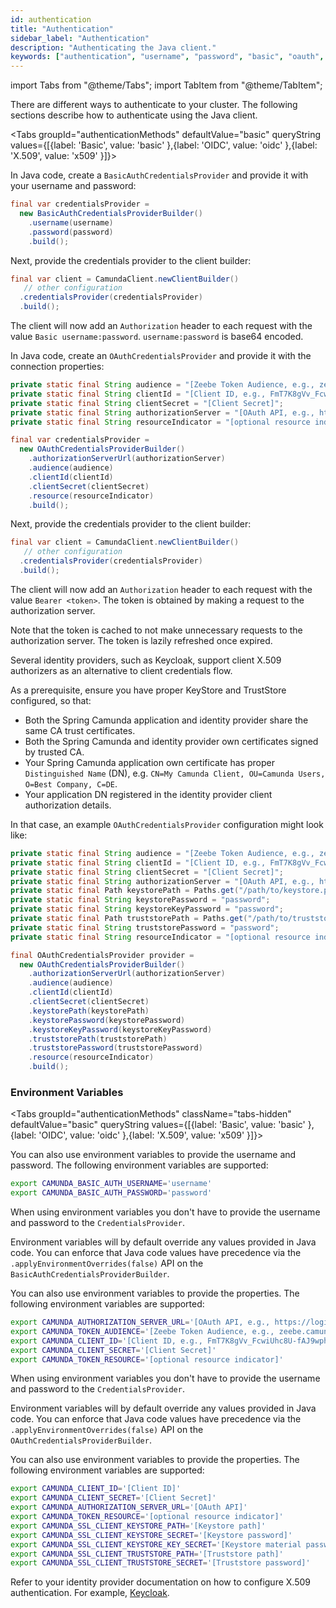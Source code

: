 ```yaml
---
id: authentication
title: "Authentication"
sidebar_label: "Authentication"
description: "Authenticating the Java client."
keywords: ["authentication", "username", "password", "basic", "oauth", "x509"]
---
```


import Tabs from "@theme/Tabs";
import TabItem from "@theme/TabItem";

There are different ways to authenticate to your cluster. The following sections describe how to authenticate using the Java client.

<Tabs groupId="authenticationMethods" defaultValue="basic" queryString values={[{label: 'Basic', value: 'basic' },{label: 'OIDC', value: 'oidc' },{label: 'X.509', value: 'x509' }]}>

<TabItem value="basic">

In Java code, create a `BasicAuthCredentialsProvider` and provide it with your username and password:

```java
final var credentialsProvider =
  new BasicAuthCredentialsProviderBuilder()
    .username(username)
    .password(password)
    .build();
```

Next, provide the credentials provider to the client builder:

```java
final var client = CamundaClient.newClientBuilder()
   // other configuration
  .credentialsProvider(credentialsProvider)
  .build();
```

The client will now add an `Authorization` header to each request with the value `Basic username:password`. `username:password`
is base64 encoded.

</TabItem>

<TabItem value="oidc">

In Java code, create an `OAuthCredentialsProvider` and provide it with the connection properties:

```java
private static final String audience = "[Zeebe Token Audience, e.g., zeebe.camunda.io]";
private static final String clientId = "[Client ID, e.g., FmT7K8gVv_FcwiUhc8U-fAJ9wph0Kn~P]";
private static final String clientSecret = "[Client Secret]";
private static final String authorizationServer = "[OAuth API, e.g., https://login.cloud.camunda.io/oauth/token]";
private static final String resourceIndicator = "[optional resource indicator]";

final var credentialsProvider =
  new OAuthCredentialsProviderBuilder()
    .authorizationServerUrl(authorizationServer)
    .audience(audience)
    .clientId(clientId)
    .clientSecret(clientSecret)
    .resource(resourceIndicator)
    .build();
```

Next, provide the credentials provider to the client builder:

```java
final var client = CamundaClient.newClientBuilder()
   // other configuration
  .credentialsProvider(credentialsProvider)
  .build();
```

The client will now add an `Authorization` header to each request with the value `Bearer <token>`. The token is obtained by making a request to the authorization server.

Note that the token is cached to not make unnecessary requests to the authorization server. The token is lazily refreshed once expired.

</TabItem>

<TabItem value="x509">

Several identity providers, such as Keycloak, support client X.509 authorizers as an alternative to client credentials flow.

As a prerequisite, ensure you have proper KeyStore and TrustStore configured, so that:

- Both the Spring Camunda application and identity provider share the same CA trust certificates.
- Both the Spring Camunda and identity provider own certificates signed by trusted CA.
- Your Spring Camunda application own certificate has proper `Distinguished Name` (DN), e.g.
  `CN=My Camunda Client, OU=Camunda Users, O=Best Company, C=DE`.
- Your application DN registered in the identity provider client authorization details.

In that case, an example `OAuthCredentialsProvider` configuration might look like:

```java
private static final String audience = "[Zeebe Token Audience, e.g., zeebe.camunda.io]";
private static final String clientId = "[Client ID, e.g., FmT7K8gVv_FcwiUhc8U-fAJ9wph0Kn~P]";
private static final String clientSecret = "[Client Secret]";
private static final String authorizationServer = "[OAuth API, e.g., https://login.cloud.camunda.io/oauth/token]";
private static final Path keystorePath = Paths.get("/path/to/keystore.p12");
private static final String keystorePassword = "password";
private static final String keystoreKeyPassword = "password";
private static final Path truststorePath = Paths.get("/path/to/truststore.jks");
private static final String truststorePassword = "password";
private static final String resourceIndicator = "[optional resource indicator]";

final OAuthCredentialsProvider provider =
  new OAuthCredentialsProviderBuilder()
    .authorizationServerUrl(authorizationServer)
    .audience(audience)
    .clientId(clientId)
    .clientSecret(clientSecret)
    .keystorePath(keystorePath)
    .keystorePassword(keystorePassword)
    .keystoreKeyPassword(keystoreKeyPassword)
    .truststorePath(truststorePath)
    .truststorePassword(truststorePassword)
    .resource(resourceIndicator)
    .build();
```

</TabItem>
</Tabs>

### Environment Variables

<Tabs groupId="authenticationMethods" className="tabs-hidden" defaultValue="basic" queryString values={[{label: 'Basic', value: 'basic' },{label: 'OIDC', value: 'oidc' },{label: 'X.509', value: 'x509' }]}>

<TabItem value="basic">
You can also use environment variables to provide the username and password. The following environment variables are supported:

```bash
export CAMUNDA_BASIC_AUTH_USERNAME='username'
export CAMUNDA_BASIC_AUTH_PASSWORD='password'
```

When using environment variables you don't have to provide the username and password to the `CredentialsProvider`.

Environment variables will by default override any values provided in Java code. You can enforce that Java code values have precedence via the `.applyEnvironmentOverrides(false)` API on the `BasicAuthCredentialsProviderBuilder`.
</TabItem>

<TabItem value="oidc">
You can also use environment variables to provide the properties. The following environment variables are supported:

```bash
export CAMUNDA_AUTHORIZATION_SERVER_URL='[OAuth API, e.g., https://login.cloud.camunda.io/oauth/token]'
export CAMUNDA_TOKEN_AUDIENCE='[Zeebe Token Audience, e.g., zeebe.camunda.io]'
export CAMUNDA_CLIENT_ID='[Client ID, e.g., FmT7K8gVv_FcwiUhc8U-fAJ9wph0Kn~P]'
export CAMUNDA_CLIENT_SECRET='[Client Secret]'
export CAMUNDA_TOKEN_RESOURCE='[optional resource indicator]'
```

When using environment variables you don't have to provide the username and password to the `CredentialsProvider`.

Environment variables will by default override any values provided in Java code. You can enforce that Java code values have precedence via the `.applyEnvironmentOverrides(false)` API on the `OAuthCredentialsProviderBuilder`.
</TabItem>

<TabItem value="x509">

You can also use environment variables to provide the properties. The following environment variables are supported:

```bash
export CAMUNDA_CLIENT_ID='[Client ID]'
export CAMUNDA_CLIENT_SECRET='[Client Secret]'
export CAMUNDA_AUTHORIZATION_SERVER_URL='[OAuth API]'
export CAMUNDA_TOKEN_RESOURCE='[optional resource indicator]'
export CAMUNDA_SSL_CLIENT_KEYSTORE_PATH='[Keystore path]'
export CAMUNDA_SSL_CLIENT_KEYSTORE_SECRET='[Keystore password]'
export CAMUNDA_SSL_CLIENT_KEYSTORE_KEY_SECRET='[Keystore material password]'
export CAMUNDA_SSL_CLIENT_TRUSTSTORE_PATH='[Truststore path]'
export CAMUNDA_SSL_CLIENT_TRUSTSTORE_SECRET='[Truststore password]'
```

Refer to your identity provider documentation on how to configure X.509 authentication. For example, [Keycloak](https://www.keycloak.org/server/mutual-tls).

</TabItem>
</Tabs>
